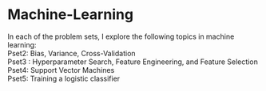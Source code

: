 # Machine-Learning
In each of the problem sets, I explore the following topics in machine learning:<br />
Pset2: Bias, Variance, Cross-Validation<br />
Pset3 : Hyperparameter Search, Feature Engineering, and Feature Selection<br />
Pset4: Support Vector Machines<br />
Pset5: Training a logistic classifier
